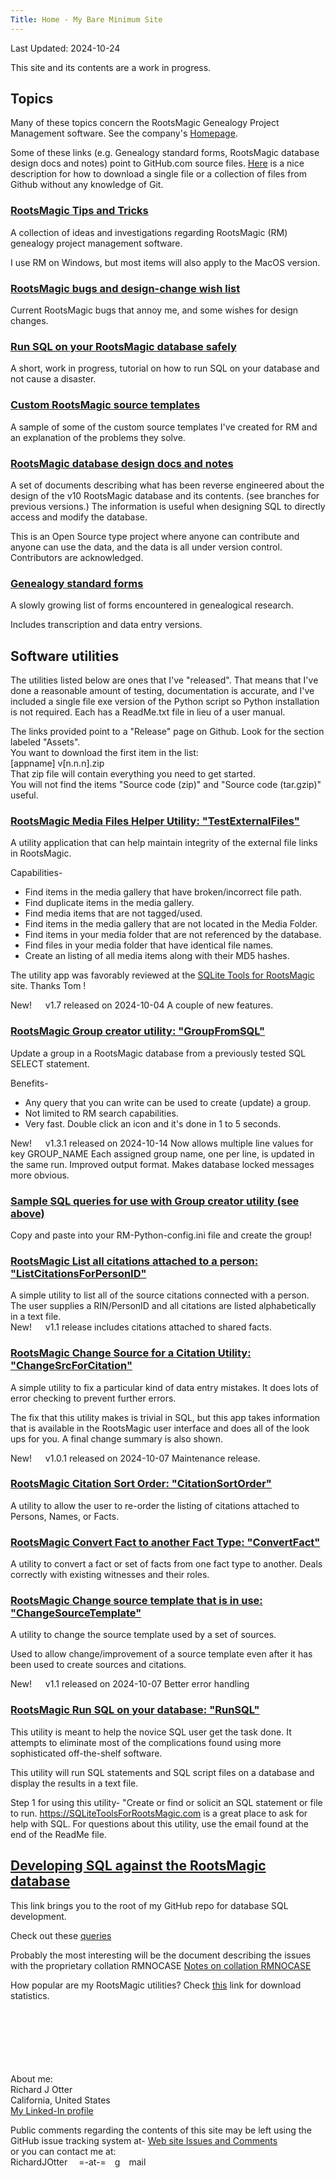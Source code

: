 ```yaml
---
Title: Home - My Bare Minimum Site
---
```


Last Updated: 2024-10-24

This site and its contents are a work in progress.

## Topics

Many of these topics concern the RootsMagic Genealogy Project Management software. See the company's [Homepage](https://RootsMagic.com/RootsMagic).

Some of these links (e.g. Genealogy standard forms, RootsMagic database design docs and notes) point to GitHub.com source files. 
[Here](https://zapier.com/blog/how-to-download-from-github/) is a nice description for how to download a single file or a collection of files from Github without any knowledge of Git.

### [RootsMagic Tips and Tricks](tips/RootsMagic_Tips_and_Tricks.html)

A collection of ideas and investigations regarding RootsMagic (RM) genealogy project management software.

I use RM on Windows, but most items will also apply to the MacOS version.

### [RootsMagic bugs and design-change wish list](RootsMagic_Bugs_and_WishList.html)

Current RootsMagic bugs that annoy me, and some wishes for design changes.

### [Run SQL on your RootsMagic database safely](Run_SQL_on_RM_database.html)<a name="Run_SQL_on_RMdb"></a>

A short, work in progress, tutorial on how to run SQL on your database and not cause a disaster.

### [Custom RootsMagic source templates](SourceTemplate/Source_templates.html)

A sample of some of the custom source templates I've created for RM and an explanation of the problems they solve.

### [RootsMagic database design docs and notes](https://github.com/ricko2001/RootsMagic_Database_Design/tree/main/Tables)

A set of documents describing what has been reverse engineered about the
design of the v10 RootsMagic database and its contents. (see branches for previous versions.)
The information is useful when designing SQL to directly access and modify the database.

This is an Open Source type project where anyone can contribute and anyone can use the data, and the data is
all under version control. Contributors are acknowledged.

### [Genealogy standard forms](https://github.com/ricko2001/Standard-forms-for-genealogy)

A slowly growing list of forms encountered in genealogical research.

Includes transcription and data entry versions.

<!-- ### [Genealogy Scripts repo Read Me file](https://github.com/ricko2001/Genealogy-scripts/blob/main/README.md)

This is a summary of what's in the Genealogy Scripts repo, similar to this page. -->

## Software utilities

The utilities listed below are ones that I've "released". That means that I've done a reasonable amount of testing, documentation is accurate, and I've included a single file exe version of the Python script so Python installation is not required. Each has a ReadMe.txt file in lieu of a user manual.

The links provided point to a "Release" page on Github. Look for the section labeled "Assets".\
You want to download the first item in the list:\
 [appname] v[n.n.n].zip\
That zip file will contain everything you need to get started.\
You will not find the items "Source code (zip)" and "Source code (tar.gzip)" useful.

### [RootsMagic Media Files Helper Utility: "TestExternalFiles"](https://github.com/ricko2001/Genealogy-scripts/releases/tag/TestExternalFiles_v1.7.0)<a name="TestExternalFiles"></a>

A utility application that can help maintain integrity of the external file links in RootsMagic.

Capabilities-

* Find items in the media gallery that have broken/incorrect file path.
* Find duplicate items in the media gallery.
* Find media items that are not tagged/used.
* Find items in the media gallery that are not located in the Media Folder.
* Find items in your media folder that are not referenced by the database.
* Find files in your media folder that have identical file names.
* Create an listing of all media items along with their MD5 hashes.

The utility app was favorably reviewed at the [SQLite Tools for RootsMagic](https://sqlitetoolsforrootsmagic.com/new-app-aids-media-management) site. Thanks Tom !

New! &emsp; v1.7 released on 2024-10-04   A couple of new features.

### [RootsMagic Group creator utility: "GroupFromSQL"](https://github.com/ricko2001/Genealogy-scripts/releases/tag/GroupFromSQL_v1.3.1)<a name="GroupFromSQL"></a>

Update a group in a RootsMagic database from a previously tested SQL SELECT statement.

Benefits-

* Any query that you can write can be used to create (update) a group.
* Not limited to RM search capabilities.
* Very fast. Double click an icon and it's done in 1 to 5 seconds.

New! &emsp; v1.3.1 released on 2024-10-14
Now allows multiple line values for key GROUP_NAME
Each assigned group name, one per line, is updated in the same run.
Improved output format. Makes database locked messages more obvious.

### [Sample SQL queries for use with Group creator utility (see above)](https://github.com/ricko2001/Genealogy-scripts/tree/main/RM%20-SQL%20for%20creating%20useful%20groups)

Copy and paste into your RM-Python-config.ini file and create the group!

### [RootsMagic List all citations attached to a person: "ListCitationsForPersonID"](https://github.com/ricko2001/Genealogy-scripts/releases/tag/ListCitationsForPersonID_v1.1.0)<a name="ListCitationsForPersonID"></a>

A simple utility to list all of the source citations connected with a person. The user supplies a RIN/PersonID and all citations are listed alphabetically in a text file.\
New! &emsp; v1.1 release includes citations attached to shared facts.

### [RootsMagic Change Source for a Citation Utility: "ChangeSrcForCitation"](https://github.com/ricko2001/Genealogy-scripts/releases/tag/ChangeSrcForCitation_v1.0.1)<a name="ChangeSrcForCitation"></a>

A simple utility to fix a particular kind of data entry mistakes. It does lots of error checking to prevent further errors.

The fix that this utility makes is trivial in SQL, but this app takes information that is available in the RootsMagic user interface and does all of the look ups for you. A final change summary is also shown.

New! &emsp; v1.0.1 released on 2024-10-07  Maintenance release.

### [RootsMagic Citation Sort Order: "CitationSortOrder"](https://github.com/ricko2001/Genealogy-scripts/releases/tag/CitationSortOrder_v1.0.0.0)<a name="CitationSortOrder"></a>

A utility to allow the user to re-order the listing of citations attached to Persons, Names, or Facts.

### [RootsMagic Convert Fact to another Fact Type: "ConvertFact"](https://github.com/ricko2001/Genealogy-scripts/releases/tag/ConvertFact_v1.1.0)<a name="ConvertFact"></a>

A utility to convert a fact or set of facts from one fact type to another. Deals correctly with existing witnesses and their roles.

### [RootsMagic Change source template that is in use: "ChangeSourceTemplate"](https://github.com/ricko2001/Genealogy-scripts/releases/tag/ChangeSourceTemplate_v1.1.0)<a name="ChangeSourceTemplate"></a>

A utility to change the source template used by a set of sources.

Used to allow change/improvement of a source template even after it has been used to create sources and citations.

New! &emsp; v1.1 released on 2024-10-07
Better error handling

### [RootsMagic Run SQL on your database: "RunSQL"](https://github.com/ricko2001/Genealogy-scripts/releases/tag/RunSQL_v1.2.0)<a name="RunSQL"></a>

This utility is meant to help the novice SQL user get the task done.
It attempts to eliminate most of the complications found using more sophisticated off-the-shelf software.

This utility will run SQL statements and SQL script files on a database and display the results in a text file.

Step 1 for using this utility- "Create or find or solicit an SQL statement or file to run.
<https://SQLiteToolsForRootsMagic.com> is a great place to ask for help with SQL.
For questions about this utility, use the email found at the end of the ReadMe file.

## [Developing SQL against the RootsMagic database](https://github.com/ricko2001/Genealogy-scripts)

This link brings you to the root of my GitHub repo for database SQL development.

Check out these [queries](https://github.com/ricko2001/Genealogy-scripts/tree/main/RM%20-SQL%20for%20creating%20useful%20groups)

Probably the most interesting will be the document describing the issues with the
proprietary collation RMNOCASE [Notes on collation RMNOCASE](https://github.com/ricko2001/Genealogy-scripts/blob/main/Notes%20on%20collation%20RMNOCASE.md)


How popular are my RootsMagic utilities? Check [this](https://tooomm.github.io/github-release-stats/?username=ricko2001&repository=Genealogy-scripts) link for download statistics.

\
\
\
\
\
\
About me:\
Richard J Otter\
California, United States\
[My Linked-In profile](https://www.linkedin.com/in/richardotter/)

Public comments regarding the contents of this site may be left using the GitHub issue tracking system at-
[Web site Issues and Comments](https://github.com/RichardOtter/RichardOtter.github.io/issues)\
or you can contact me at:\
RichardJOtter &emsp;=-at-=&emsp;g&emsp;mail
